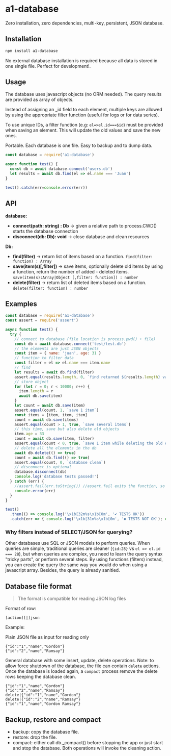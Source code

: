 # a1-database

Zero installation, zero dependencies, multi-key, persistent, JSON database.

## Installation

```bash
npm install a1-database
```

No external database installation is required because all data is stored in one single file. Perfect for development!.

## Usage

The database uses javascript objects (no ORM needed). The query results are provided as array of objects.

Instead of assigning an \_id field to each element, multiple keys are allowed by using the appropriate filter function (useful for logs or for data series).

To use unique IDs, a filter function (e.g: `el=>el.id===$id`) must be provided when saving an element. This will update the old values and save the new ones.

Portable. Each database is one file. Easy to backup and to dump data.

```javascript
const database = require('a1-database')

async function test() {
  const db = await database.connect('users.db')
  let results = await db.find(el => el.name === 'Juan')
}

test().catch(err=console.error(err))
```

## API

**database:**
- **connect(path: string) : Db** -> given a relative path to process.CWD() starts the database connection
- **disconnect(db: Db): void** -> close database and clean resources

**Db:**
- **find(filter)** -> return list of items based on a function. `find(filter: function) : Array`
- **save(item(s)[,filter])** -> save items, optionally delete old items by using a function, return the number of added - deleted items. `save(item(s):Array|Object [,filter: function]) : number`
- **delete(filter)** -> return list of deleted items based on a function. `delete(filter: function) : number`


## Examples

```javascript
const database = require('a1-database')
const assert = require('assert')

async function test() {
  try {
    // connect to database (file location is process.pwd() + file)
    const db = await database.connect('test/test.db')
    // the elements are just JSON objects
    const item = { name: 'juan', age: 31 }
    // function to filter data
    const filter = el => el.name === item.name
    // find
    let results = await db.find(filter)
    assert.equal(results.length, 0, `find returned ${results.length} values`)
    // store object
    for (let r = 0; r < 10000; r++) {
      item.length = r
      await db.save(item)
    }
    let count = await db.save(item)
    assert.equal(count, 1, `save 1 item`)
    const items = [item, item, item]
    count = await db.save(items)
    assert.equal(count > 1, true, `save several items`)
    // this time, save but also delete old objects
    item.age = 33
    count = await db.save(item, filter)
    assert.equal(count < 0, true, `save 1 item while deleting the old elements with the same 'name'`)
    // delete all the elements in the db
    await db.delete(() => true)
    count = await db.find(() => true)
    assert.equal(count, 0, `database clean`)
    // disconnect is optional
    database.disconnect(db)
    console.log('database tests passed!')
  } catch (err) {
    //assert.fail(err.toString()) //assert.fail exits the function, so the rejected promise is not fulfilled
    console.error(err)
  }
}

test()
  .then(() => console.log('\x1b[32m%s\x1b[0m', '✔ TESTS OK'))
  .catch(err => { console.log('\x1b[31m%s\x1b[0m', '✘ TESTS NOT OK'); console.error(err) })
```


### Why filters instead of SELECT/JSON for querying?

Other databases use SQL or JSON models to perform queries. When queries are simple, traditional queries are cleaner (`{id:28}` vs `el => el.id === 28`), but when queries are complex, you need to learn the query syntax "tricky parts", or perform several steps. By using functions (filters) instead, you can create the query the same way you would do when using a javascript array. Besides, the query is already sanitied.

## Database file format

> The format is compatible for reading JSON log files

Format of row:

`[action][|]json`

Example:

Plain JSON file as input for reading only

```
{"id":"1","name","Gordon"}
{"id":"2","name","Ramsay"}
```

General database with some insert, update, delete operations. Note: to allow force shutdown of the database, the file can contain `delete` actions. Once the database is loaded again, a `compact` process remove the delete rows keeping the database clean.

```
{"id":"1","name","Gordon"}
{"id":"2","name","Ramsay"}
delete|{"id":"1","name","Gordon"}
delete|{"id":"2","name","Ramsay"}
{"id":"1","name","Gordon Ramsay"}
```

## Backup, restore and compact

- backup: copy the database file.
- restore: drop the file. 
- compact: either call db._compact() before stopping the app or just start and stop the database. Both operations will invoke the cleaning action.
